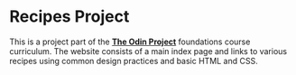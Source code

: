 # Recipes Project

This is a project part of the [**The Odin Project**](https://www.theodinproject.com/lessons/foundations-recipes) foundations course curriculum. The website consists of a main index page and links to various recipes using common design practices and basic HTML and CSS.